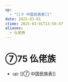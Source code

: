 ```yaml
---
up:
  - "[[⑦ 中国民族表]]"
date: 2025-03-01
ctime: 2025-03-01T13:58:47
aliases:
  - 仫佬族
---
```


# ⑦75 仫佬族

- up: [[⑦ 中国民族表]]
